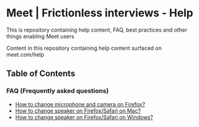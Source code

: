 
# Meet | Frictionless interviews - Help
This is repository containing help content, FAQ, best practices and other things enabling Meet users 

Content in this repository containing help content surfaced on meet.com/help

## Table of Contents


### FAQ (Frequently asked questions)

- [How to change microphone and camera on Firefox?](help-config-firefox.md)
- [How to change speaker on Firefox/Safari on Mac?](help-config-speaker-mac.md)
- [How to change speaker on Firefox/Safari on Windows?](help-config-speaker-win.md)


